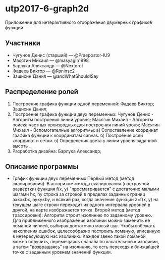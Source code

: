 # utp2017-6-graph2d
Приложение для интерактивного отображения двумерных графиков функций

## Участники
* Чугунов Денис (старший) — @Praepostor-IU9
* Масягин Михаил — @masyagin1998
* Барлука Александр — @Nexterot
* Фадеев Виктор — @Roninsc2
* Зашихин Данил — @andWhatShouldISay

## Распределение ролей
1) Построение графика функции одной переменной:
  Фадеев Виктор;
  Зашихин Данил;
2) Построение графика функции двух переменных:
  Чугунов Денис - Алгоритм построения линий уровня;
  Масягин Михаил - Алгоритм поиска частных производных для построения линий уроня;
  Масягин Михаил - Вспомогателные алгоритмы:
    а) Сопоставление координат графика функции к координатам canvas.
    б) Построение осей координат и сетки.
    в) Определения цвета у линии уровня заданной высоты.
3) Разработка дизайна:
  Барлука Александр;

## Описание программы
* График функции двух переменных
Первый метод (метод сканирования):
В алгоритме метода сканирования (построчной развертки) функция f(x, y) "просматривается" с достаточно малыми шагами hx, hy строка за строкой в пределах заданных границ ax≤x≤bx, ay≤y≤by, и всякий раз, когда значение функции z=f(x, y) на текущем шаге строки переходит из одного интервала уровней в другой, на карте изображается точка.
Второй метод (метод трассировки):
Алгоритм строит изолинию по заданному уровню. Для приближенного изображения изолинии можно заменить её ломаной линией, выбирая достаточно малый шаг. Чтобы избежать накопления ошибок, целесообразно построить ломаную, вписанную в интересующую нас изолинию. Каждое звено такой ломаной можно получить, перемещаясь сначала по касательной к изолинии, а затем "возвращаясь" на изолинию, то есть переходя к ближайшей точке с заданным уровнем значений функции.
